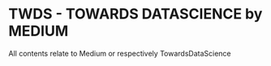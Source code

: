 # TWDS - TOWARDS DATASCIENCE by MEDIUM

All contents relate to Medium or respectively TowardsDataScience

